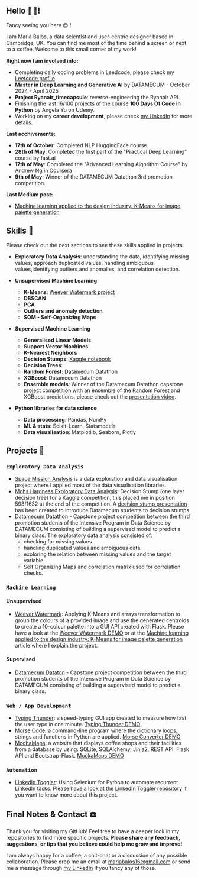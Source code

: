 ## Hello 👩‍💻!

Fancy seeing you here 😌 !

I am Maria Balos, a data scientist and user-centric designer based in Cambridge, UK. You can find me most of the time behind a screen or next to a coffee. Welcome to this small corner of my work!

**Right now I am involved into:**
- Completing daily coding problems in Leedcode, please check [my Leetcode profile](https://leetcode.com/u/mariabalos16/)
- **Master in Deep Learning and Generative AI** by DATAMECUM - October 2024 - April 2025
- **Project Ryanair_timecapsule**: reverse-engineering the Ryanair API.
- Finishing the last 16/100 projects of the course **100 Days Of Code in Python** by Angela Yu on Udemy.
- Working on my **career development**, please check [my LinkedIn](https://www.linkedin.com/in/mariabalos) for more details.


**Last acchivements:**
- **17th of October**: Completed NLP HuggingFace course.
- **28th of May**: Completed the first part of the "Practical Deep Learning" course by fast.ai
- **17th of May**: Completed the "Advanced Learning Algorithm Course" by Andrew Ng in Coursera
- **9th of May**: Winner of the DATAMECUM Datathon 3rd promotion competition.

**Last Medium post:**
- [Machine learning applied to the design industry: K-Means for image palette generation](https://medium.com/@mariabalos16/machine-learning-applied-to-the-design-industry-k-means-for-image-palette-generation-dbd908b2312b)


## Skills 🌟

Please check out the next sections to see these skills applied in projects.

- **Exploratory Data Analysis**: understanding the data, identifying missing values, approach duplicated values, handling ambiguous values,identifying outliers and anomalies, and correlation detection.
- **Unsupervised Machine Learning**

  - **K-Means**: [Weever Watermark project](https://github.com/mbalos16/python_100_days_of_code/blob/master/day_85/watermark.py)
  - **DBSCAN**
  - **PCA**
  - **Outliers and anomaly detection**
  - **SOM - Self-Organizing Maps**

- **Supervised Machine Learning**

  - **Generalised Linear Models**
  - **Support Vector Machines**
  - **K-Nearest Neighbors**
  - **Decision Stumps**: [Kaggle notebook](https://www.kaggle.com/code/mbalos/the-power-of-decision-stumps)
  - **Decision Trees**: 
  - **Random Forest**: Datamecum Datathon
  - **XGBoost**: Datamecum Datathon
  - **Ensemble models**: Winner of the Datamecum Datathon capstone project competition with an ensemble of the Random Forest and XGBoost predictions, please check out the [presentation video](https://youtu.be/kcrQabXlEoU?si=mbVHTtHd7yuYJa0O).

- **Python libraries for data science**
  - **Data processing**: Pandas, NumPy
  - **ML & stats**: Scikit-Learn, Statsmodels
  - **Data visualisation**: Matplotlib, Seaborn, Plotly

## Projects 📜

### `Exploratory Data Analysis`

- [Space Mission Analysis](<https://github.com/mbalos16/python_100_days_of_code/blob/master/day_99/Space_Missions_Analysis_(start).ipynb>) is a data exploration and data visualisation project where I applied most of the data visualisation libraries.
- [Mohs Hardness Exploratory Data Analysis](https://www.kaggle.com/code/mbalos/the-power-of-decision-stumps): Decision Stump (one layer decision tree) for a Kaggle competition, this placed me in position 598/1632 at the end of the competition. A [decision stump presentation](https://docs.google.com/presentation/d/1BtiAuhvKhAHsHSI_taXHQAGqqi_DwVnxTlF2grQtQQE/edit?usp=sharing) has been created to introduce Datamecum students to decision stumps.
- [Datamecum Datathon](https://docs.google.com/presentation/d/1EDDbKSY5zzrLBYdYQrRcz3SuSAGo0B7NHvDc3C-132A/edit?usp=sharing) - Capstone project competition between the third promotion students of the Intensive Program in Data Science by DATAMECUM consisting of building a supervised model to predict a binary class. The exploratory data analysis consisted of:
  - checking for missing values.
  - handling duplicated values and ambiguous data.
  - exploring the relation between missing values and the target variable.
  - Self Organizing Maps and correlation matrix used for correlation checks.

### `Machine Learning`

#### Unsupervised

- [Weever Watermark](https://github.com/mbalos16/python_100_days_of_code/blob/master/day_85/watermark.py): Applying K-Means and arrays transformation to group the colours of a provided image and use the generated centroids to create a 10-colour palette into a GUI API created with Flask. Please have a look at the [Weever Watermark DEMO](https://www.youtube.com/watch?v=LoJuX5uoKas) or at the [Machine learning applied to the design industry: K-Means for image palette generation](https://medium.com/@mariabalos16/machine-learning-applied-to-the-design-industry-k-means-for-image-palette-generation-dbd908b2312b) article where I explain the project.

#### Supervised

- [Datamecum Dataton](https://docs.google.com/presentation/d/1EDDbKSY5zzrLBYdYQrRcz3SuSAGo0B7NHvDc3C-132A/edit?usp=sharing) - Capstone project competition between the third promotion students of the Intensive Program in Data Science by DATAMECUM consisting of building a supervised model to predict a binary class.

### `Web / App Development`

- [Typing Thunder](https://github.com/mbalos16/python_100_days_of_code/blob/master/day_86/main.py): a speed-typing GUI app created to measure how fast the user type in one minute. [Typing Thunder DEMO](https://www.youtube.com/watch?v=olHJpy0Nywc)
- [Morse Code](https://github.com/mbalos16/python_100_days_of_code/tree/master/day_82): a command-line program where the dictionary loops, strings and functions in Python are applied. [Morse Converter DEMO](https://www.youtube.com/watch?v=YvHdGF5BKtY)
- [MochaMaps](https://github.com/mbalos16/python_100_days_of_code/commit/478aa555df8d46696f5b7d91501aa563d455ad15): a website that displays coffee shops and their facilities from a database by using: SQLite, SQLAlchemy, Jinja2, REST API, Flask API and Bootstrap-Flask. [MockaMaps DEMO](https://www.youtube.com/watch?v=2NSE_zE_FBE)


### `Automation`

- [LinkedIn Toggler](###Automation): Using Selenium for Python to automate recurrent LinkedIn tasks. Please have a look at the [LinkedIn Toggler repository](https://github.com/mbalos16/linkedin_toggler) if you want to know more about this project.

## Final Notes & Contact ☎️

Thank you for visiting my GitHub! Feel free to have a deeper look in my repositories to find more specific projects. **Please share any feedback, suggestions, or tips that you believe could help me grow and improve!**

I am always happy for a coffee, a chit-chat or a discussion of any possible collaboration. Please drop me an email at [mariabalos16@gmail.com](mariabalos16@gmail.com) or send me a message through [my LinkedIn](https://www.linkedin.com/in/mariabalos) if you fancy any of those.
